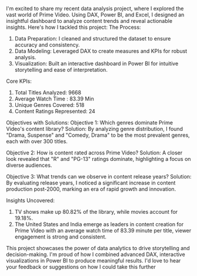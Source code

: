 I'm excited to share my recent data analysis project, where I explored the vast world of Prime Video. Using DAX, Power BI, and Excel, I designed an insightful dashboard to analyze content trends and reveal actionable insights. Here's how I tackled this project:
The Process: 
1. Data Preparation: I cleaned and structured the dataset to ensure accuracy and consistency. 
2. Data Modeling: Leveraged DAX to create measures and KPIs for robust analysis.
3. Visualization: Built an interactive dashboard in Power BI for intuitive storytelling and ease of interpretation.

Core KPIs:
1. Total Titles Analyzed: 9668
2. Average Watch Time : 83.39 Min
3. Unique Genres Covered: 518
4. Content Ratings Represented: 24

Objectives with Solutions:
Objective 1: Which genres dominate Prime Video's content library? 
 Solution: By analyzing genre distribution, I found "Drama, Suspense" and "Comedy, Drama" to be the most prevalent genres, each with over 300 titles.

Objective 2: How is content rated across Prime Video? 
Solution: A closer look revealed that "R" and "PG-13" ratings dominate, highlighting a focus on diverse audiences.

Objective 3: What trends can we observe in content release years? 
Solution: By evaluating release years, I noticed a significant increase in content production post-2000, marking an era of rapid growth and innovation.

Insights Uncovered: 
1. TV shows make up 80.82% of the library, while movies account for 19.18%. 
2. The United States and India emerge as leaders in content creation for Prime Video with an average watch time of 83.39 minute per title, viewer engagement is strong and consistent.

This project showcases the power of data analytics to drive storytelling and decision-making. I'm proud of how I combined advanced DAX, interactive visualizations in Power BI to produce meaningful results.
I'd love to hear your feedback or suggestions on how I could take this further
